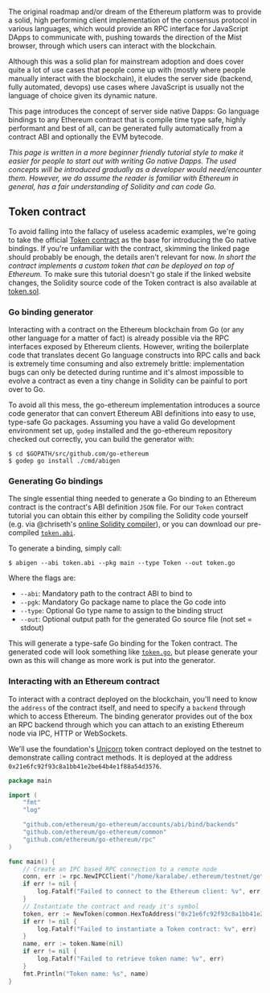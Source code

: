 The original roadmap and/or dream of the Ethereum platform was to provide a solid, high
performing client implementation of the consensus protocol in various languages, which
would provide an RPC interface for JavaScript DApps to communicate with, pushing towards
the direction of the Mist browser, through which users can interact with the blockchain.

Although this was a solid plan for mainstream adoption and does cover quite a lot of use
cases that people come up with (mostly where people manually interact with the blockchain),
it eludes the server side (backend, fully automated, devops) use cases where JavaScript is
usually not the language of choice given its dynamic nature.

This page introduces the concept of server side native Dapps: Go language bindings to any
Ethereum contract that is compile time type safe, highly performant and best of all, can
be generated fully automatically from a contract ABI and optionally the EVM bytecode.

*This page is written in a more beginner friendly tutorial style to make it easier for
people to start out with writing Go native Dapps. The used concepts will be introduced
gradually as a developer would need/encounter them. However, we do assume the reader
is familiar with Ethereum in general, has a fair understanding of Solidity and can code
Go.*

## Token contract 

To avoid falling into the fallacy of useless academic examples, we're going to take the
official [Token contract](https://ethereum.org/token) as the base for introducing the Go
native bindings. If you're unfamiliar with the contract, skimming the linked page should
probably be enough, the details aren't relevant for now. *In short the contract implements
a custom token that can be deployed on top of Ethereum.* To make sure this tutorial doesn't
go stale if the linked website changes, the Solidity source code of the Token contract is
also available at [token.sol](https://gist.github.com/karalabe/08f4b780e01c8452d989).

### Go binding generator

Interacting with a contract on the Ethereum blockchain from Go (or any other language for
a matter of fact) is already possible via the RPC interfaces exposed by Ethereum clients.
However, writing the boilerplate code that translates decent Go language constructs into
RPC calls and back is extremely time consuming and also extremely brittle: implementation
bugs can only be detected during runtime and it's almost impossible to evolve a contract
as even a tiny change in Solidity can be painful to port over to Go.

To avoid all this mess, the go-ethereum implementation introduces a source code generator
that can convert Ethereum ABI definitions into easy to use, type-safe Go packages. Assuming
you have a valid Go development environment set up, `godep` installed and the go-ethereum
repository checked out correctly, you can build the generator with:

```
$ cd $GOPATH/src/github.com/go-ethereum
$ godep go install ./cmd/abigen
```

### Generating Go bindings

The single essential thing needed to generate a Go binding to an Ethereum contract is the
contract's ABI definition `JSON` file. For our `Token` contract tutorial you can obtain this
either by compiling the Solidity code yourself (e.g. via @chriseth's [online Solidity compiler](https://chriseth.github.io/browser-solidity/)), or you can download our pre-compiled [`token.abi`](https://gist.github.com/karalabe/b8dfdb6d301660f56c1b).

To generate a binding, simply call:

```
$ abigen --abi token.abi --pkg main --type Token --out token.go
```

Where the flags are:

 * `--abi`: Mandatory path to the contract ABI to bind to
 * `--pgk`: Mandatory Go package name to place the Go code into
 * `--type`: Optional Go type name to assign to the binding struct
 * `--out`: Optional output path for the generated Go source file (not set = stdout)

This will generate a type-safe Go binding for the Token contract. The generated code will
look something like [`token.go`](https://gist.github.com/karalabe/52d08143c4c1dfa8971a), but
please generate your own as this will change as more work is put into the generator.

### Interacting with an Ethereum contract

To interact with a contract deployed on the blockchain, you'll need to know the `address`
of the contract itself, and need to specify a `backend` through which to access Ethereum.
The binding generator provides out of the box an RPC backend through which you can attach
to an existing Ethereum node via IPC, HTTP or WebSockets.

We'll use the foundation's [Unicorn](https://ethereum.org/donate) token contract deployed
on the testnet to demonstrate calling contract methods. It is deployed at the address
`0x21e6fc92f93c8a1bb41e2be64b4e1f88a54d3576`.

```go
package main

import (
	"fmt"
	"log"

	"github.com/ethereum/go-ethereum/accounts/abi/bind/backends"
	"github.com/ethereum/go-ethereum/common"
	"github.com/ethereum/go-ethereum/rpc"
)

func main() {
	// Create an IPC based RPC connection to a remote node
	conn, err := rpc.NewIPCClient("/home/karalabe/.ethereum/testnet/geth.ipc")
	if err != nil {
		log.Fatalf("Failed to connect to the Ethereum client: %v", err)
	}
	// Instantiate the contract and ready it's symbol
	token, err := NewToken(common.HexToAddress("0x21e6fc92f93c8a1bb41e2be64b4e1f88a54d3576"), backends.NewRPCBackend(conn))
	if err != nil {
		log.Fatalf("Failed to instantiate a Token contract: %v", err)
	}
	name, err := token.Name(nil)
	if err != nil {
		log.Fatalf("Failed to retrieve token name: %v", err)
	}
	fmt.Println("Token name: %s", name)
}
```